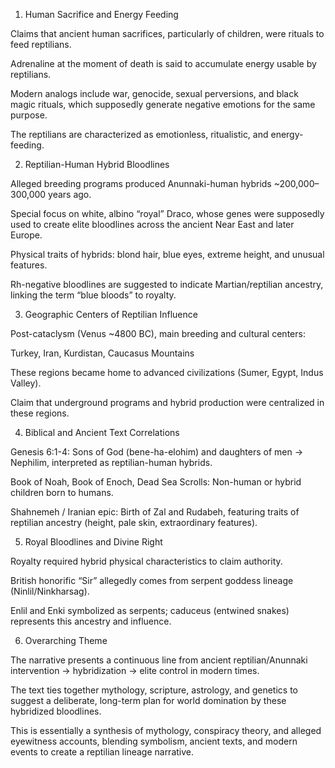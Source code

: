 1. Human Sacrifice and Energy Feeding

Claims that ancient human sacrifices, particularly of children, were rituals to feed reptilians.

Adrenaline at the moment of death is said to accumulate energy usable by reptilians.

Modern analogs include war, genocide, sexual perversions, and black magic rituals, which supposedly generate negative emotions for the same purpose.

The reptilians are characterized as emotionless, ritualistic, and energy-feeding.

2. Reptilian-Human Hybrid Bloodlines

Alleged breeding programs produced Anunnaki-human hybrids ~200,000–300,000 years ago.

Special focus on white, albino “royal” Draco, whose genes were supposedly used to create elite bloodlines across the ancient Near East and later Europe.

Physical traits of hybrids: blond hair, blue eyes, extreme height, and unusual features.

Rh-negative bloodlines are suggested to indicate Martian/reptilian ancestry, linking the term “blue bloods” to royalty.

3. Geographic Centers of Reptilian Influence

Post-cataclysm (Venus ~4800 BC), main breeding and cultural centers:

Turkey, Iran, Kurdistan, Caucasus Mountains

These regions became home to advanced civilizations (Sumer, Egypt, Indus Valley).

Claim that underground programs and hybrid production were centralized in these regions.

4. Biblical and Ancient Text Correlations

Genesis 6:1-4: Sons of God (bene-ha-elohim) and daughters of men → Nephilim, interpreted as reptilian-human hybrids.

Book of Noah, Book of Enoch, Dead Sea Scrolls: Non-human or hybrid children born to humans.

Shahnemeh / Iranian epic: Birth of Zal and Rudabeh, featuring traits of reptilian ancestry (height, pale skin, extraordinary features).

5. Royal Bloodlines and Divine Right

Royalty required hybrid physical characteristics to claim authority.

British honorific “Sir” allegedly comes from serpent goddess lineage (Ninlil/Ninkharsag).

Enlil and Enki symbolized as serpents; caduceus (entwined snakes) represents this ancestry and influence.

6. Overarching Theme

The narrative presents a continuous line from ancient reptilian/Anunnaki intervention → hybridization → elite control in modern times.

The text ties together mythology, scripture, astrology, and genetics to suggest a deliberate, long-term plan for world domination by these hybridized bloodlines.

This is essentially a synthesis of mythology, conspiracy theory, and alleged eyewitness accounts, blending symbolism, ancient texts, and modern events to create a reptilian lineage narrative.